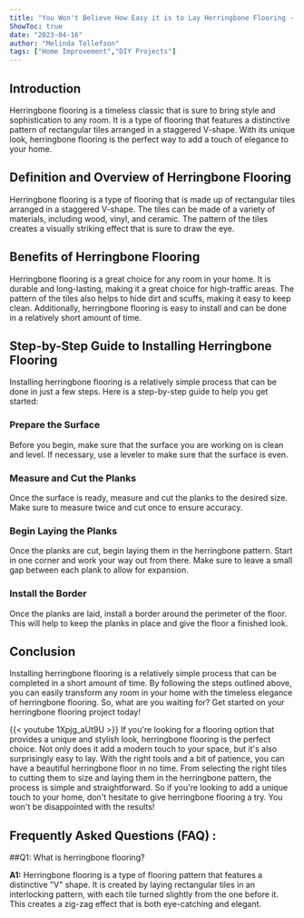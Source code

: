 ```yaml
---
title: "You Won't Believe How Easy it is to Lay Herringbone Flooring - Here's How!"
ShowToc: true 
date: "2023-04-16"
author: "Melinda Tollefson" 
tags: ["Home Improvement","DIY Projects"]
---
```

## Introduction
Herringbone flooring is a timeless classic that is sure to bring style and sophistication to any room. It is a type of flooring that features a distinctive pattern of rectangular tiles arranged in a staggered V-shape. With its unique look, herringbone flooring is the perfect way to add a touch of elegance to your home.

## Definition and Overview of Herringbone Flooring
Herringbone flooring is a type of flooring that is made up of rectangular tiles arranged in a staggered V-shape. The tiles can be made of a variety of materials, including wood, vinyl, and ceramic. The pattern of the tiles creates a visually striking effect that is sure to draw the eye.

## Benefits of Herringbone Flooring
Herringbone flooring is a great choice for any room in your home. It is durable and long-lasting, making it a great choice for high-traffic areas. The pattern of the tiles also helps to hide dirt and scuffs, making it easy to keep clean. Additionally, herringbone flooring is easy to install and can be done in a relatively short amount of time.

## Step-by-Step Guide to Installing Herringbone Flooring
Installing herringbone flooring is a relatively simple process that can be done in just a few steps. Here is a step-by-step guide to help you get started:

### Prepare the Surface
Before you begin, make sure that the surface you are working on is clean and level. If necessary, use a leveler to make sure that the surface is even.

### Measure and Cut the Planks
Once the surface is ready, measure and cut the planks to the desired size. Make sure to measure twice and cut once to ensure accuracy.

### Begin Laying the Planks
Once the planks are cut, begin laying them in the herringbone pattern. Start in one corner and work your way out from there. Make sure to leave a small gap between each plank to allow for expansion.

### Install the Border
Once the planks are laid, install a border around the perimeter of the floor. This will help to keep the planks in place and give the floor a finished look.

## Conclusion
Installing herringbone flooring is a relatively simple process that can be completed in a short amount of time. By following the steps outlined above, you can easily transform any room in your home with the timeless elegance of herringbone flooring. So, what are you waiting for? Get started on your herringbone flooring project today!

{{< youtube 1Xpjg_aUt9U >}} 
If you're looking for a flooring option that provides a unique and stylish look, herringbone flooring is the perfect choice. Not only does it add a modern touch to your space, but it's also surprisingly easy to lay. With the right tools and a bit of patience, you can have a beautiful herringbone floor in no time. From selecting the right tiles to cutting them to size and laying them in the herringbone pattern, the process is simple and straightforward. So if you're looking to add a unique touch to your home, don't hesitate to give herringbone flooring a try. You won't be disappointed with the results!

## Frequently Asked Questions (FAQ) :
##Q1: What is herringbone flooring?

**A1:** Herringbone flooring is a type of flooring pattern that features a distinctive "V" shape. It is created by laying rectangular tiles in an interlocking pattern, with each tile turned slightly from the one before it. This creates a zig-zag effect that is both eye-catching and elegant.





